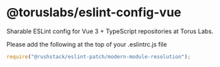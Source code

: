 # @toruslabs/eslint-config-vue

Sharable ESLint config for Vue 3 + TypeScript repositories at Torus Labs.

Please add the following at the top of your .eslintrc.js file

```js
require("@rushstack/eslint-patch/modern-module-resolution");
```
